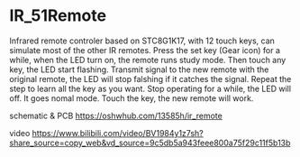 # IR_51Remote
Infrared remote controler based on STC8G1K17, with 12 touch keys, can simulate most of the other IR remotes.
Press the set key (Gear icon) for a while, when the LED turn on, the remote runs study mode.
Then touch any key, the LED start flashing. Transmit signal to the new remote with the original remote, the LED will stop falshing if it catches the signal.
Repeat the step to learn all the key as you want.
Stop operating for a while, the LED will off. It goes nomal mode.
Touch the key, the new remote will work.

schematic & PCB
https://oshwhub.com/13585h/ir_remote

video
https://www.bilibili.com/video/BV1984y1z7sh?share_source=copy_web&vd_source=9c5db5a943feee800a75f29c11f5b13b
